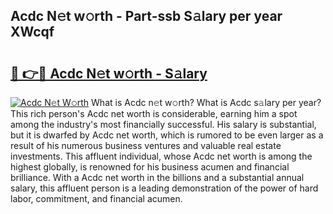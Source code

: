 ## Acdc N𝚎t w𝚘rth - Part-ssb S𝚊lary per year XWcqf

# <h2><a href="http://gc1whw.nevu.top/?p=Acdc">🔗 👉🔴 Acdc N𝚎t w𝚘rth - S𝚊lary</a></h2>

[![Acdc N𝚎t W𝚘rth](https://i.imgur.com/Oavwk0R.jpeg)](http://gc1whw.nevu.top/?p=Acdc)
What is Acdc n𝚎t w𝚘rth? What is Acdc s𝚊lary per year?
This rich person's Acdc net worth is considerable, earning him a spot among the industry's most financially successful. His salary is substantial, but it is dwarfed by Acdc net worth, which is rumored to be even larger as a result of his numerous business ventures and valuable real estate investments. This affluent individual, whose Acdc net worth is among the highest globally, is renowned for his business acumen and financial brilliance. With a Acdc net worth in the billions and a substantial annual salary, this affluent person is a leading demonstration of the power of hard labor, commitment, and financial acumen.
